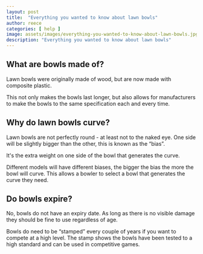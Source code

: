 ```yaml
---
layout: post
title:  "Everything you wanted to know about lawn bowls"
author: reece
categories: [ help ]
image: assets/images/everything-you-wanted-to-know-about-lawn-bowls.jpg
description: "Everything you wanted to know about lawn bowls"
---
```


## What are bowls made of?

Lawn bowls were originally made of wood, but are now made with composite plastic. 

This not only makes the bowls last longer, but also allows for manufacturers to make the bowls to the same specification each and every time.

## Why do lawn bowls curve?

Lawn bowls are not perfectly round - at least not to the naked eye. One side will be slightly bigger than the other, this is known as the “bias”. 

It's the extra weight on one side of the bowl that generates the curve.

Different models will have different biases, the bigger the bias the more the bowl will curve. This allows a bowler to select a bowl that generates the curve they need.

## Do bowls expire?

No, bowls do not have an expiry date. As long as there is no visible damage they should be fine to use regardless of age.

Bowls do need to be “stamped” every couple of years if you want to compete at a high level. The stamp shows the bowls have been tested to a high standard and can be used in competitive games.

